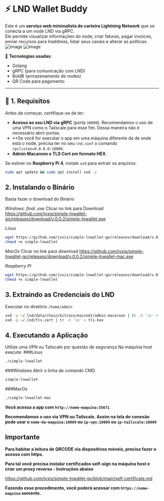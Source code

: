 # ⚡ LND Wallet Buddy

Este é um **serviço web minimalista de carteira Lightning Network** que se conecta a um node LND via gRPC.  
Ele permite visualizar informações do node, criar faturas, pagar invoices, enviar recursos para lnaddress, listar seus canais e alterar as políticas.
![image](https://github.com/user-attachments/assets/cd4e5090-eb3a-455a-b9b5-a4b897313733)
![image](https://github.com/user-attachments/assets/db97c717-b624-4ea8-9ecd-666feeb0b7f6)

🚀 **Tecnologias usadas**:
- Golang
- gRPC (para comunicação com LND)
- BoldB (armazenamento de nodes)
- QR Code para pagamento

---

## 📌 **1. Requisitos**
Antes de começar, certifique-se de ter:
- **Acesso ao seu LND via gRPC** (porta `10009`). Recomendamos o uso de uma VPN como o Tailscale para esse fim. Dessa maneira não é necessário abrir portas.
- **Se você for executar o app em uma máquina diferente da de onde esta o node, precisa ter no seu `lnd.conf` o comando `rpclisten=0.0.0.0:10009`.
- **Admin Macaroon e TLS Cert em formato HEX**.

Se estiver no **Raspberry Pi 4**, instale `xxd` para extrair os arquivos:
```bash
sudo apt update && sudo apt install xxd -y
```
## **2. Instalando o Binário**
Basta fazer o download do Binário

*Windows: final .exe*
Clicar no link para Download
https://github.com/jvxis/simple-lnwallet-go/releases/download/v.0.0.2/simple-lnwallet.exe

*Linux*
```bash
wget https://github.com/jvxis/simple-lnwallet-go/releases/download/v.0.0.2/simple-lnwallet
chmod +x simple-lnwallet
```

*MacOs*
Clicar no link para download
https://github.com/jvxis/simple-lnwallet-go/releases/download/v.0.0.2/simple-lnwallet-mac.exe

*Raspberry PI*
```bash
wget https://github.com/jvxis/simple-lnwallet-go/releases/download/v.0.0.2/simple-lnwallet-rpi
chmod +x simple-lnwallet
```

## **3. Extraindo as Credenciais do LND**
Executar no diretório `/home/admin`
```bash
xxd -p ~/.lnd/data/chain/bitcoin/mainnet/admin.macaroon | tr -d '\n' > macaroon.hex
xxd -p ~/.lnd/tls.cert | tr -d '\n' > tls.hex
```
## **4. Executando a Aplicação**
Utilize uma VPN ou Tailscale por questão de segurança
Na máquina host execute:
###Linux
```bash
./simple-lnwallet
```
###Windows
Abrir o linha de comando CMD
```bash
simple-lnwallet
```
###MacOs
```bash
./simple-lnwallet-mac
```

**Você acessa a app com `http://nome-maquina:35671`**

**Recomendamos o uso via VPN ou Tailscale. Assim na tela de conexão pode usar o `nome-da-maquina:10009` ou `ip-vpn:10009` ou `ip-tailscale:10009`**

## **Importante**
**Para habitar a leitura de QRCODE via dispositivos móveis, precisa fazer o acesso com https.**

**Para tal você precisa instalar certificados self-sign na máquina host e criar um proxy reverso - Instruções abaixo**

https://github.com/jvxis/simple-lnwallet-go/blob/main/self-certificate.md

**Fazendo esse procedimento, você poderá acessar com `https://nome-maquina` somente.**
